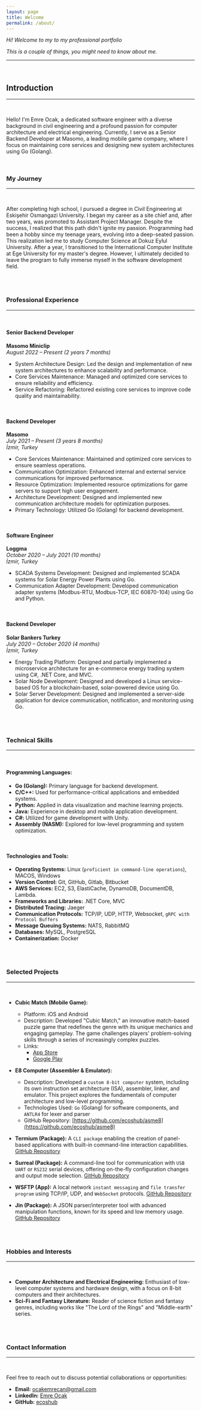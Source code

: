 ```yaml
---
layout: page
title: Welcome
permalink: /about/
---
```


_Hi! Welcome to my  to my professional portfolio_

_This is a couple of things, you might need to know about me._

---

<br>


## Introduction

---

<br>

Hello! I'm Emre Ocak, a dedicated software engineer with a diverse background in civil engineering and a profound passion for computer architecture and electrical engineering. Currently, I serve as a Senior Backend Developer at Masomo, a leading mobile game company, where I focus on maintaining core services and designing new system architectures using Go (Golang).

<br>

### My Journey

---

<br>

After completing high school, I pursued a degree in Civil Engineering at Eskişehir Osmangazi University. I began my career as a site chief and, after two years, was promoted to Assistant Project Manager. Despite the success, I realized that this path didn't ignite my passion. Programming had been a hobby since my teenage years, evolving into a deep-seated passion. This realization led me to study Computer Science at Dokuz Eylul University. After a year, I transitioned to the International Computer Institute at Ege University for my master's degree. However, I ultimately decided to leave the program to fully immerse myself in the software development field.

<br>
<br>


### Professional Experience

---

<br>

#### Senior Backend Developer
**Masomo Miniclip**  
*August 2022 – Present (2 years 7 months)*

- System Architecture Design: Led the design and implementation of new system architectures to enhance scalability and performance.
- Core Services Maintenance: Managed and optimized core services to ensure reliability and efficiency.
- Service Refactoring: Refactored existing core services to improve code quality and maintainability.

<br>

#### Backend Developer
**Masomo**  
*July 2021 – Present (3 years 8 months)*  
*İzmir, Turkey*

- Core Services Maintenance: Maintained and optimized core services to ensure seamless operations.
- Communication Optimization: Enhanced internal and external service communications for improved performance.
- Resource Optimization: Implemented resource optimizations for game servers to support high user engagement.
- Architecture Development: Designed and implemented new communication architecture models for optimization purposes.
- Primary Technology: Utilized Go (Golang) for backend development.

<br>

#### Software Engineer
**Loggma**  
*October 2020 – July 2021 (10 months)*  
*İzmir, Turkey*

- SCADA Systems Development: Designed and implemented SCADA systems for Solar Energy Power Plants using Go.
- Communication Adapter Development: Developed communication adapter systems (Modbus-RTU, Modbus-TCP, IEC 60870-104) using Go and Python.

<br>

#### Backend Developer
**Solar Bankers Turkey**  
*July 2020 – October 2020 (4 months)*  
*İzmir, Turkey*

- Energy Trading Platform: Designed and partially implemented a microservice architecture for an e-commerce energy trading system using C#, .NET Core, and MVC.
- Solar Node Development: Designed and developed a Linux service-based OS for a blockchain-based, solar-powered device using Go.
- Solar Server Development: Designed and implemented a server-side application for device communication, notification, and monitoring using Go.

<br>
<br>


### Technical Skills

---

<br>


#### Programming Languages:

  - **Go (Golang):** Primary language for backend development.
  - **C/C++:** Used for performance-critical applications and embedded systems.
  - **Python:** Applied in data visualization and machine learning projects.
  - **Java:** Experience in desktop and mobile application development.
  - **C#:** Utilized for game development with Unity.
  - **Assembly (NASM):** Explored for low-level programming and system optimization.

<br>

#### Technologies and Tools:

  - **Operating Systems:** Linux (`proficient in command-line operations`), MACOS, Windows
  - **Version Control:** Git, GitHub, Gitlab, Bitbucket
  - **AWS Services:** EC2, S3, ElastiCache, DynamoDB, DocumentDB, Lambda.
  - **Frameworks and Libraries:** .NET Core, MVC
  - **Distributed Tracing:** Jaeger
  - **Communication Protocols:** TCP/IP, UDP, HTTP, Websocket, `gRPC with Protocol Buffers`
  - **Message Queuing Systems:** NATS, RabbitMQ
  - **Databases:** MySQL, PostgreSQL
  - **Containerization:** Docker

<br>
<br>


### Selected Projects

---

<br>

- **Cubic Match (Mobile Game):**
  - Platform: iOS and Android
  - Description: Developed "Cubic Match," an innovative match-based puzzle game that redefines the genre with its unique mechanics and engaging gameplay. The game challenges players' problem-solving skills through a series of increasingly complex puzzles.
  - Links:
    - [App Store](https://apps.apple.com/us/app/cubic-match-puzzle-game/id6733216385)
    - [Google Play](https://play.google.com/store/apps/details?id=com.solitudegames.RubikMatch&hl=en)

- **E8 Computer (Assembler & Emulator):**
  - Description: Developed a `custom 8-bit computer` system, including its own instruction set architecture (ISA), assembler, linker, and emulator. This project explores the fundamentals of computer architecture and low-level programming.
  - Technologies Used: `Go` (Golang) for software components, and `ANTLR4` for lexer and parser
  - GitHub Repository: [https://github.com/ecoshub/asme8](https://github.com/ecoshub/asme8)

- **Termium (Package):** A `CLI package` enabling the creation of panel-based applications with built-in command-line interaction capabilities. [GitHub Repository](https://github.com/ecoshub/termium)

- **Surreal (Package):** A command-line tool for communication with `USB UART` or `RS232` serial devices, offering on-the-fly configuration changes and output mode selection. [GitHub Repository](https://github.com/ecoshub/surreal)

- **WSFTP (App):** A local network `instant messaging` and `file transfer program` using TCP/IP, UDP, and `WebSocket` protocols. [GitHub Repository](https://github.com/ecoshub/wsftp)

- **Jin (Package):** A JSON parser/interpreter tool with advanced manipulation functions, known for its speed and low memory usage. [GitHub Repository](https://github.com/ecoshub/jin)


<br>
<br>

### Hobbies and Interests

---

<br>

- **Computer Architecture and Electrical Engineering:** Enthusiast of low-level computer systems and hardware design, with a focus on 8-bit computers and their architectures.
- **Sci-Fi and Fantasy Literature:** Reader of science fiction and fantasy genres, including works like "The Lord of the Rings" and "Middle-earth" series.

<br>
<br>


### Contact Information

---

<br>

Feel free to reach out to discuss potential collaborations or opportunities:

- **Email:** ocakemrecan@gmail.com
- **LinkedIn:** [Emre Ocak](https://www.linkedin.com/in/emre-ocak-9262131ab/)
- **GitHub:** [ecoshub](https://github.com/ecoshub)
